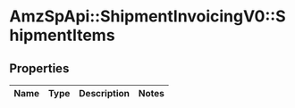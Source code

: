 # AmzSpApi::ShipmentInvoicingV0::ShipmentItems

## Properties
Name | Type | Description | Notes
------------ | ------------- | ------------- | -------------

